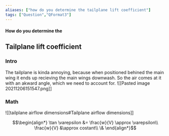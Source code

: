 ```yaml
---
aliases: ["how do you determine the tailplane lift coefficient"]
tags: ["Question","QFormat3"]
---
```


#### How do you determine the
## Tailplane lift coefficient
### Intro
The tailplane is kinda annoying, because when positioned behined the main wing it ends up recieving the main wings downwash. So the air comes at it with an akward angle, which we need to account for.
![[Pasted image 20211206151547.png]]

### Math
![[tailplane airflow dimensions#Tailplane airflow dimensions]]

$$\begin{align*}
 \tan \varepsilon &= \frac{w}{V} \approx \varepsilon\\
\frac{w}{V} &\approx costant\\
\&
\end{align*}$$